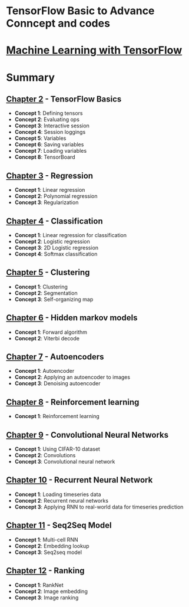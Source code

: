 # TensorFlow Basic to Advance Conncept and codes
# [Machine Learning with TensorFlow](http://www.tensorflowbook.com/)



# Summary

## [Chapter 2](https://github.com/EnggQasim/TensorFlow/tree/master/Chapter2) - TensorFlow Basics

- **Concept 1**: Defining tensors
- **Concept 2**: Evaluating ops
- **Concept 3**: Interactive session
- **Concept 4**: Session loggings
- **Concept 5**: Variables
- **Concept 6**: Saving variables
- **Concept 7**: Loading variables
- **Concept 8**: TensorBoard

## [Chapter 3](https://github.com/EnggQasim/TensorFlow/tree/master/Chapter3) - Regression

- **Concept 1**: Linear regression
- **Concept 2**: Polynomial regression
- **Concept 3**: Regularization

## [Chapter 4](https://github.com/EnggQasim/TensorFlow/tree/master/Chapter4) - Classification

- **Concept 1**: Linear regression for classification
- **Concept 2**: Logistic regression
- **Concept 3**: 2D Logistic regression
- **Concept 4**: Softmax classification

## [Chapter 5](https://github.com/EnggQasim/TensorFlow/tree/master/Chapter5) - Clustering

- **Concept 1**: Clustering
- **Concept 2**: Segmentation
- **Concept 3**: Self-organizing map

## [Chapter 6](https://github.com/EnggQasim/TensorFlow/tree/master/Chapter6) - Hidden markov models

- **Concept 1**: Forward algorithm
- **Concept 2**: Viterbi decode

## [Chapter 7](https://github.com/EnggQasim/TensorFlow/tree/master/Chapter7) - Autoencoders

- **Concept 1**: Autoencoder
- **Concept 2**: Applying an autoencoder to images
- **Concept 3**: Denoising autoencoder

## [Chapter 8](https://github.com/EnggQasim/TensorFlow/tree/master/Chapter8) - Reinforcement learning

- **Concept 1**: Reinforcement learning

## [Chapter 9](https://github.com/EnggQasim/TensorFlow/tree/master/Chapter9) - Convolutional Neural Networks

- **Concept 1**: Using CIFAR-10 dataset
- **Concept 2**: Convolutions
- **Concept 3**: Convolutional neural network

## [Chapter 10](https://github.com/BinRoot/TensorFlow-Book/tree/master/ch10_rnn) - Recurrent Neural Network

- **Concept 1**: Loading timeseries data
- **Concept 2**: Recurrent neural networks
- **Concept 3**: Applying RNN to real-world data for timeseries prediction

## [Chapter 11](https://github.com/BinRoot/TensorFlow-Book/tree/master/ch11_seq2seq) - Seq2Seq Model

- **Concept 1**: Multi-cell RNN
- **Concept 2**: Embedding lookup
- **Concept 3**: Seq2seq model

## [Chapter 12](https://github.com/BinRoot/TensorFlow-Book/tree/master/ch12_rank) - Ranking

- **Concept 1**: RankNet
- **Concept 2**: Image embedding
- **Concept 3**: Image ranking
